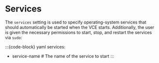 # Services

The `services` setting is used to specify operating-system services that should automatically be started when
the VCE starts. Additionally, the user is given the necessary permissions to start, stop, and restart the
services via `sudo`:

:::{code-block} yaml
services:
  - service-name  # The name of the service to start
:::
